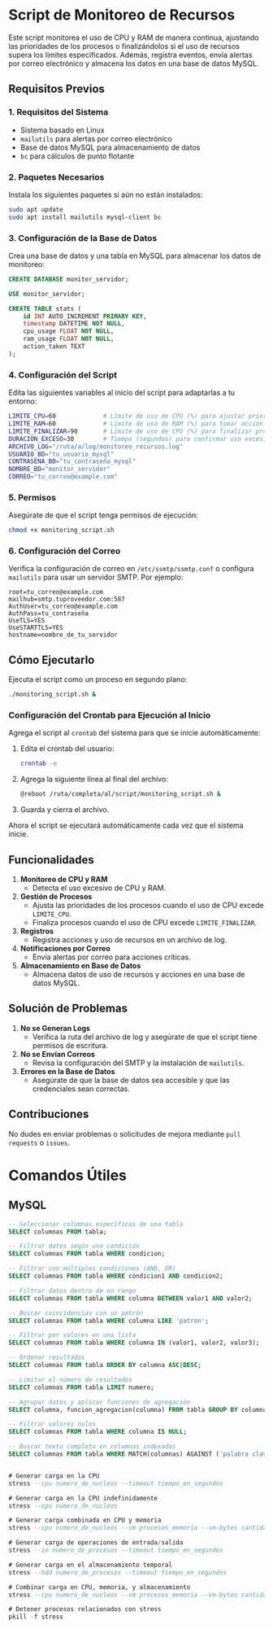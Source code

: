 # Script de Monitoreo de Recursos

Este script monitorea el uso de CPU y RAM de manera continua, ajustando las prioridades de los procesos o finalizándolos si el uso de recursos supera los límites especificados. Además, registra eventos, envía alertas por correo electrónico y almacena los datos en una base de datos MySQL.

## Requisitos Previos

### 1. Requisitos del Sistema
- Sistema basado en Linux
- `mailutils` para alertas por correo electrónico
- Base de datos MySQL para almacenamiento de datos
- `bc` para cálculos de punto flotante

### 2. Paquetes Necesarios
Instala los siguientes paquetes si aún no están instalados:
```bash
sudo apt update
sudo apt install mailutils mysql-client bc
```

### 3. Configuración de la Base de Datos
Crea una base de datos y una tabla en MySQL para almacenar los datos de monitoreo:
```sql
CREATE DATABASE monitor_servidor;

USE monitor_servidor;

CREATE TABLE stats (
    id INT AUTO_INCREMENT PRIMARY KEY,
    timestamp DATETIME NOT NULL,
    cpu_usage FLOAT NOT NULL,
    ram_usage FLOAT NOT NULL,
    action_taken TEXT
);
```

### 4. Configuración del Script
Edita las siguientes variables al inicio del script para adaptarlas a tu entorno:
```bash
LIMITE_CPU=60             # Límite de uso de CPU (%) para ajustar prioridades
LIMITE_RAM=60             # Límite de uso de RAM (%) para tomar acción
LIMITE_FINALIZAR=90       # Límite de uso de CPU (%) para finalizar procesos
DURACION_EXCESO=30        # Tiempo (segundos) para confirmar uso excesivo
ARCHIVO_LOG="/ruta/a/log/monitoreo_recursos.log"
USUARIO_BD="tu_usuario_mysql"
CONTRASENA_BD="tu_contraseña_mysql"
NOMBRE_BD="monitor_servidor"
CORREO="tu_correo@example.com"
```

### 5. Permisos
Asegúrate de que el script tenga permisos de ejecución:
```bash
chmod +x monitoring_script.sh
```

### 6. Configuración del Correo
Verifica la configuración de correo en `/etc/ssmtp/ssmtp.conf` o configura `mailutils` para usar un servidor SMTP. Por ejemplo:
```plaintext
root=tu_correo@example.com
mailhub=smtp.tuproveedor.com:587
AuthUser=tu_correo@example.com
AuthPass=tu_contraseña
UseTLS=YES
UseSTARTTLS=YES
hostname=nombre_de_tu_servidor
```

## Cómo Ejecutarlo
Ejecuta el script como un proceso en segundo plano:
```bash
./monitoring_script.sh &
```

### Configuración del Crontab para Ejecución al Inicio
Agrega el script al `crontab` del sistema para que se inicie automáticamente:

1. Edita el crontab del usuario:
   ```bash
   crontab -e
   ```

2. Agrega la siguiente línea al final del archivo:
   ```bash
   @reboot /ruta/completa/al/script/monitoring_script.sh &
   ```

3. Guarda y cierra el archivo.

Ahora el script se ejecutará automáticamente cada vez que el sistema inicie.

## Funcionalidades
1. **Monitoreo de CPU y RAM**
   - Detecta el uso excesivo de CPU y RAM.
2. **Gestión de Procesos**
   - Ajusta las prioridades de los procesos cuando el uso de CPU excede `LIMITE_CPU`.
   - Finaliza procesos cuando el uso de CPU excede `LIMITE_FINALIZAR`.
3. **Registros**
   - Registra acciones y uso de recursos en un archivo de log.
4. **Notificaciones por Correo**
   - Envía alertas por correo para acciones críticas.
5. **Almacenamiento en Base de Datos**
   - Almacena datos de uso de recursos y acciones en una base de datos MySQL.

## Solución de Problemas
1. **No se Generan Logs**
   - Verifica la ruta del archivo de log y asegúrate de que el script tiene permisos de escritura.
2. **No se Envían Correos**
   - Revisa la configuración del SMTP y la instalación de `mailutils`.
3. **Errores en la Base de Datos**
   - Asegúrate de que la base de datos sea accesible y que las credenciales sean correctas.

## Contribuciones
No dudes en enviar problemas o solicitudes de mejora mediante `pull requests` o `issues`.

# Comandos Útiles

## MySQL

```sql
-- Seleccionar columnas específicas de una tabla
SELECT columnas FROM tabla;

-- Filtrar datos según una condición
SELECT columnas FROM tabla WHERE condicion;

-- Filtrar con múltiples condiciones (AND, OR)
SELECT columnas FROM tabla WHERE condicion1 AND condicion2;

-- Filtrar datos dentro de un rango
SELECT columnas FROM tabla WHERE columna BETWEEN valor1 AND valor2;

-- Buscar coincidencias con un patrón
SELECT columnas FROM tabla WHERE columna LIKE 'patron';

-- Filtrar por valores en una lista
SELECT columnas FROM tabla WHERE columna IN (valor1, valor2, valor3);

-- Ordenar resultados
SELECT columnas FROM tabla ORDER BY columna ASC|DESC;

-- Limitar el número de resultados
SELECT columnas FROM tabla LIMIT numero;

-- Agrupar datos y aplicar funciones de agregación
SELECT columna, funcion_agregacion(columna) FROM tabla GROUP BY columna;

-- Filtrar valores nulos
SELECT columnas FROM tabla WHERE columna IS NULL;

-- Buscar texto completo en columnas indexadas
SELECT columnas FROM tabla WHERE MATCH(columnas) AGAINST ('palabra clave');


# Generar carga en la CPU
stress --cpu numero_de_nucleos --timeout tiempo_en_segundos

# Generar carga en la CPU indefinidamente
stress --cpu numero_de_nucleos

# Generar carga combinada en CPU y memoria
stress --cpu numero_de_nucleos --vm procesos_memoria --vm-bytes cantidad_memoria --timeout tiempo_en_segundos

# Generar carga de operaciones de entrada/salida
stress --io numero_de_procesos --timeout tiempo_en_segundos

# Generar carga en el almacenamiento temporal
stress --hdd numero_de_procesos --timeout tiempo_en_segundos

# Combinar carga en CPU, memoria, y almacenamiento
stress --cpu numero_de_nucleos --vm procesos_memoria --vm-bytes cantidad_memoria --hdd numero_de_procesos --timeout tiempo_en_segundos

# Detener procesos relacionados con stress
pkill -f stress

